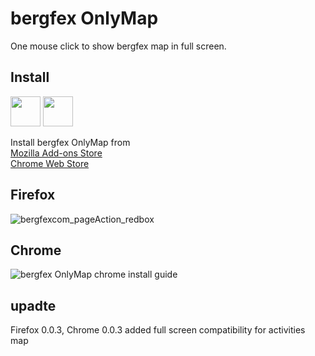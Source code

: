 # bergfex OnlyMap
One mouse click to show bergfex map in full screen.

## Install
<a href="https://addons.mozilla.org/en-GB/firefox/addon/bergfex-onlymap/"><img src="https://raw.githubusercontent.com/alrra/browser-logos/master/src/firefox/firefox_128x128.png" width="48" /></a>
<a href="https://chrome.google.com/webstore/detail/bergfex-onlymap/dpdhedfejfioodmigcfcnnohciblpldl"><img src="https://raw.githubusercontent.com/alrra/browser-logos/master/src/chrome/chrome_128x128.png" width="48" /></a>

Install bergfex OnlyMap from  
[Mozilla Add-ons Store](https://addons.mozilla.org/en-GB/firefox/addon/bergfex-onlymap/)  
[Chrome Web Store](https://chrome.google.com/webstore/detail/bergfex-onlymap/dpdhedfejfioodmigcfcnnohciblpldl/)  

## Firefox
![bergfexcom_pageAction_redbox](https://user-images.githubusercontent.com/19627004/103413310-4541d380-4b79-11eb-9adb-1d7a1dd02f81.png)  

## Chrome
![bergfex OnlyMap chrome install guide](https://user-images.githubusercontent.com/19627004/103457725-0a1edc00-4d02-11eb-82c4-9b022900ddd0.png)  


## upadte
Firefox 0.0.3, Chrome 0.0.3
added full screen compatibility for activities map
